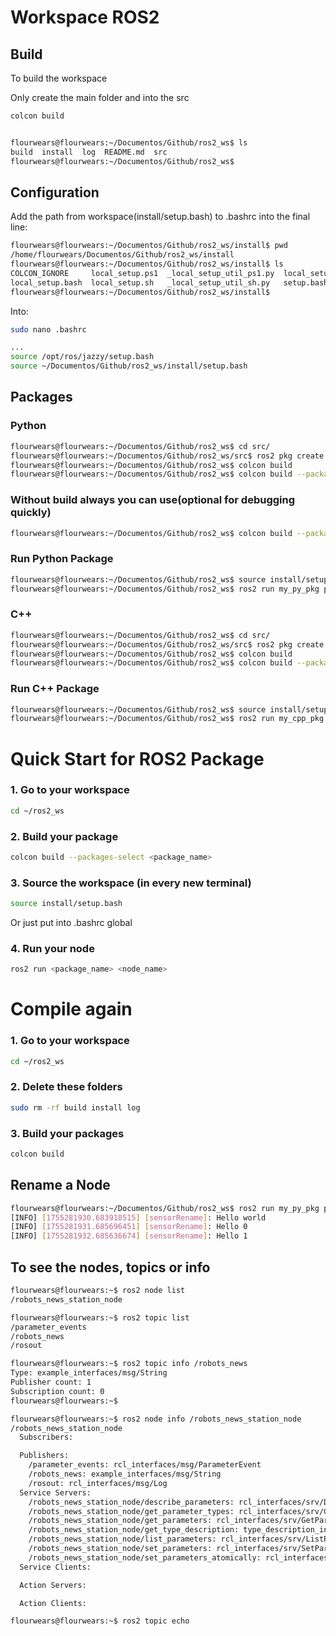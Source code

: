 # Workspace ROS2

## Build

To build the workspace

Only create the main folder and into the src
```bash
colcon build


flourwears@flourwears:~/Documentos/Github/ros2_ws$ ls
build  install  log  README.md  src
flourwears@flourwears:~/Documentos/Github/ros2_ws$ 
```

## Configuration

Add the path from workspace(install/setup.bash) to .bashrc into the final line:

```bash
flourwears@flourwears:~/Documentos/Github/ros2_ws/install$ pwd
/home/flourwears/Documentos/Github/ros2_ws/install
flourwears@flourwears:~/Documentos/Github/ros2_ws/install$ ls
COLCON_IGNORE     local_setup.ps1  _local_setup_util_ps1.py  local_setup.zsh  setup.ps1  setup.zsh
local_setup.bash  local_setup.sh   _local_setup_util_sh.py   setup.bash       setup.sh
flourwears@flourwears:~/Documentos/Github/ros2_ws/install$ 
```
Into:

```bash
sudo nano .bashrc

...
source /opt/ros/jazzy/setup.bash
source ~/Documentos/Github/ros2_ws/install/setup.bash

```

## Packages

### Python

```bash
flourwears@flourwears:~/Documentos/Github/ros2_ws$ cd src/
flourwears@flourwears:~/Documentos/Github/ros2_ws/src$ ros2 pkg create my_py_pkg --build-type ament_python --dependencies rclpy 
flourwears@flourwears:~/Documentos/Github/ros2_ws$ colcon build
flourwears@flourwears:~/Documentos/Github/ros2_ws$ colcon build --packages-select my_py_pkg

```

### Without build always you can use(optional for debugging quickly)
```bash
flourwears@flourwears:~/Documentos/Github/ros2_ws$ colcon build --packages-select my_py_pkg --symlink-install
```

### Run Python Package
```bash
flourwears@flourwears:~/Documentos/Github/ros2_ws$ source install/setup.bash
flourwears@flourwears:~/Documentos/Github/ros2_ws$ ros2 run my_py_pkg py_node_lf 

```
### C++

```bash
flourwears@flourwears:~/Documentos/Github/ros2_ws$ cd src/
flourwears@flourwears:~/Documentos/Github/ros2_ws/src$ ros2 pkg create my_cpp_pkg --build-type ament_cmake --dependencies rclcpp
flourwears@flourwears:~/Documentos/Github/ros2_ws$ colcon build
flourwears@flourwears:~/Documentos/Github/ros2_ws$ colcon build --packages-select my_cpp_pkg

```

### Run C++ Package
```bash
flourwears@flourwears:~/Documentos/Github/ros2_ws$ source install/setup.bash
flourwears@flourwears:~/Documentos/Github/ros2_ws$ ros2 run my_cpp_pkg cpp_node_lf 

```

# Quick Start for ROS2 Package

### 1. Go to your workspace
```bash
cd ~/ros2_ws
```

### 2. Build your package
```bash
colcon build --packages-select <package_name>
```

### 3. Source the workspace (in every new terminal)
```bash
source install/setup.bash
```
Or just put into .bashrc global 

### 4. Run your node
```bash
ros2 run <package_name> <node_name>
```

# Compile again

### 1. Go to your workspace
```bash
cd ~/ros2_ws
```

### 2. Delete these folders
```bash
sudo rm -rf build install log
```

### 3. Build your packages
```bash
colcon build
```

## Rename a Node
```bash
flourwears@flourwears:~/Documentos/Github/ros2_ws$ ros2 run my_py_pkg py_node_lf --ros-args -r __node:=sensorRename
[INFO] [1755281930.683918515] [sensorRename]: Hello world
[INFO] [1755281931.685696451] [sensorRename]: Hello 0
[INFO] [1755281932.685636674] [sensorRename]: Hello 1
```

## To see the nodes, topics or info
```bash
flourwears@flourwears:~$ ros2 node list
/robots_news_station_node

flourwears@flourwears:~$ ros2 topic list
/parameter_events
/robots_news
/rosout

flourwears@flourwears:~$ ros2 topic info /robots_news
Type: example_interfaces/msg/String
Publisher count: 1
Subscription count: 0
flourwears@flourwears:~$ 

flourwears@flourwears:~$ ros2 node info /robots_news_station_node 
/robots_news_station_node
  Subscribers:

  Publishers:
    /parameter_events: rcl_interfaces/msg/ParameterEvent
    /robots_news: example_interfaces/msg/String
    /rosout: rcl_interfaces/msg/Log
  Service Servers:
    /robots_news_station_node/describe_parameters: rcl_interfaces/srv/DescribeParameters
    /robots_news_station_node/get_parameter_types: rcl_interfaces/srv/GetParameterTypes
    /robots_news_station_node/get_parameters: rcl_interfaces/srv/GetParameters
    /robots_news_station_node/get_type_description: type_description_interfaces/srv/GetTypeDescription
    /robots_news_station_node/list_parameters: rcl_interfaces/srv/ListParameters
    /robots_news_station_node/set_parameters: rcl_interfaces/srv/SetParameters
    /robots_news_station_node/set_parameters_atomically: rcl_interfaces/srv/SetParametersAtomically
  Service Clients:

  Action Servers:

  Action Clients:

flourwears@flourwears:~$ ros2 topic echo


```